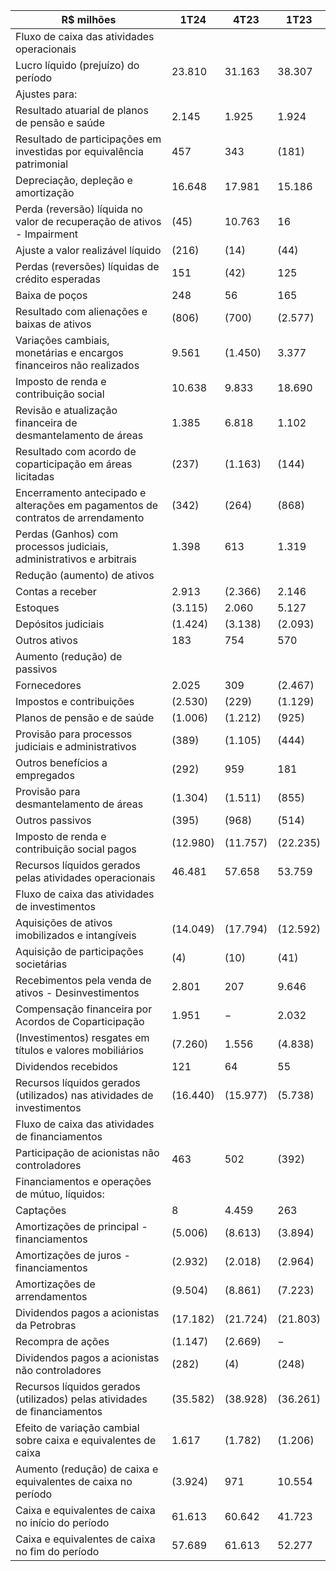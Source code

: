 |R$ milhões|1T24|4T23|1T23|
|---|---|---|---|
|Fluxo de caixa das atividades operacionais| | | |
|Lucro líquido (prejuízo) do período|23.810|31.163|38.307|
|Ajustes para:| | | |
|Resultado atuarial de planos de pensão e saúde|2.145|1.925|1.924|
|Resultado de participações em investidas por equivalência patrimonial|457|343|(181)|
|Depreciação, depleção e amortização|16.648|17.981|15.186|
|Perda (reversão) líquida no valor de recuperação de ativos - Impairment|(45)|10.763|16|
|Ajuste a valor realizável líquido|(216)|(14)|(44)|
|Perdas (reversões) líquidas de crédito esperadas|151|(42)|125|
|Baixa de poços|248|56|165|
|Resultado com alienações e baixas de ativos|(806)|(700)|(2.577)|
|Variações cambiais, monetárias e encargos financeiros não realizados|9.561|(1.450)|3.377|
|Imposto de renda e contribuição social|10.638|9.833|18.690|
|Revisão e atualização financeira de desmantelamento de áreas|1.385|6.818|1.102|
|Resultado com acordo de coparticipação em áreas licitadas|(237)|(1.163)|(144)|
|Encerramento antecipado e alterações em pagamentos de contratos de arrendamento|(342)|(264)|(868)|
|Perdas (Ganhos) com processos judiciais, administrativos e arbitrais|1.398|613|1.319|
|Redução (aumento) de ativos| | | |
|Contas a receber|2.913|(2.366)|2.146|
|Estoques|(3.115)|2.060|5.127|
|Depósitos judiciais|(1.424)|(3.138)|(2.093)|
|Outros ativos|183|754|570|
|Aumento (redução) de passivos| | | |
|Fornecedores|2.025|309|(2.467)|
|Impostos e contribuições|(2.530)|(229)|(1.129)|
|Planos de pensão e de saúde|(1.006)|(1.212)|(925)|
|Provisão para processos judiciais e administrativos|(389)|(1.105)|(444)|
|Outros benefícios a empregados|(292)|959|181|
|Provisão para desmantelamento de áreas|(1.304)|(1.511)|(855)|
|Outros passivos|(395)|(968)|(514)|
|Imposto de renda e contribuição social pagos|(12.980)|(11.757)|(22.235)|
|Recursos líquidos gerados pelas atividades operacionais|46.481|57.658|53.759|
|Fluxo de caixa das atividades de investimentos| | | |
|Aquisições de ativos imobilizados e intangíveis|(14.049)|(17.794)|(12.592)|
|Aquisição de participações societárias|(4)|(10)|(41)|
|Recebimentos pela venda de ativos - Desinvestimentos|2.801|207|9.646|
|Compensação financeira por Acordos de Coparticipação|1.951|−|2.032|
|(Investimentos) resgates em títulos e valores mobiliários|(7.260)|1.556|(4.838)|
|Dividendos recebidos|121|64|55|
|Recursos líquidos gerados (utilizados) nas atividades de investimentos|(16.440)|(15.977)|(5.738)|
|Fluxo de caixa das atividades de financiamentos| | | |
|Participação de acionistas não controladores|463|502|(392)|
|Financiamentos e operações de mútuo, líquidos:| | | |
|Captações|8|4.459|263|
|Amortizações de principal - financiamentos|(5.006)|(8.613)|(3.894)|
|Amortizações de juros - financiamentos|(2.932)|(2.018)|(2.964)|
|Amortizações de arrendamentos|(9.504)|(8.861)|(7.223)|
|Dividendos pagos a acionistas da Petrobras|(17.182)|(21.724)|(21.803)|
|Recompra de ações|(1.147)|(2.669)|−|
|Dividendos pagos a acionistas não controladores|(282)|(4)|(248)|
|Recursos líquidos gerados (utilizados) pelas atividades de financiamentos|(35.582)|(38.928)|(36.261)|
|Efeito de variação cambial sobre caixa e equivalentes de caixa|1.617|(1.782)|(1.206)|
|Aumento (redução) de caixa e equivalentes de caixa no período|(3.924)|971|10.554|
|Caixa e equivalentes de caixa no início do período|61.613|60.642|41.723|
|Caixa e equivalentes de caixa no fim do período|57.689|61.613|52.277|